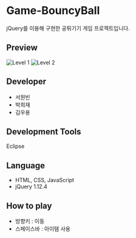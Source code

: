 # Game-BouncyBall
jQuery를 이용해 구현한 공튀기기 게임 프로젝트입니다. 

Preview
---
![Level 1](https://user-images.githubusercontent.com/60736222/74797941-bedd2400-530f-11ea-8845-346280d25f45.PNG)
![Level 2](https://user-images.githubusercontent.com/60736222/74797688-0a430280-530f-11ea-818e-d079f1444db0.PNG)

Developer
---
+ 서원빈
+ 박희재
+ 김우용

Development Tools
---
Eclipse

Language
---
* HTML, CSS, JavaScript
* jQuery 1.12.4

How to play
---
+ 방향키 : 이동
+ 스페이스바 : 아이템 사용
